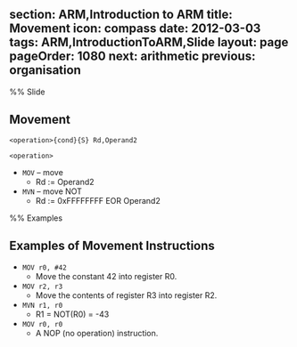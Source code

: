 section: ARM,Introduction to ARM
title: Movement
icon: compass
date: 2012-03-03
tags: ARM,IntroductionToARM,Slide
layout: page
pageOrder: 1080
next: arithmetic
previous: organisation
----

%% Slide
  
## Movement

<div class="format"><code>&lt;operation&gt;{cond}{S} Rd,Operand2</code></div>

`<operation>`

* `MOV` – move
  * Rd := Operand2
* `MVN` – move NOT
  * Rd := 0xFFFFFFFF EOR Operand2
  
%% Examples
  
## Examples of Movement Instructions

* `MOV r0, #42`
  * Move the constant 42 into register R0.
* `MOV r2, r3`
  * Move the contents of register R3 into register R2.
* `MVN r1, r0`
  * R1 = NOT(R0) = -43
* `MOV r0, r0`
  * A NOP (no operation) instruction.
